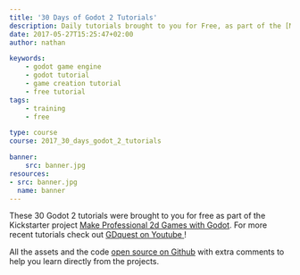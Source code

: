 ```yaml
---
title: '30 Days of Godot 2 Tutorials'
description: Daily tutorials brought to you for Free, as part of the [Make Professional 2d games with Godot](https://gumroad.com/l/godot-tutorial-make-professional-2d-games) Kickstarter campaign
date: 2017-05-27T15:25:47+02:00
author: nathan

keywords:
    - godot game engine
    - godot tutorial
    - game creation tutorial
    - free tutorial
tags:
    - training
    - free

type: course
course: 2017_30_days_godot_2_tutorials

banner:
    src: banner.jpg
resources:
- src: banner.jpg
  name: banner
---
```


These 30 Godot 2 tutorials were brought to you for free as part of the Kickstarter project [Make Professional 2d Games with Godot](https://gumroad.com/gdquest). For more recent tutorials check out [ GDquest on Youtube ](https://youtube.com/c/gdquest)!

All the assets and the code [open source on Github](https://github.com/GDquest/Godot-30-days-tutorial-challenge-2017) with extra comments to help you learn directly from the projects.
